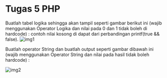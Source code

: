 # Tugas 5 PHP

Buatlah tabel logika sehingga akan tampil seperti gambar berikut ini (wajib menggunakan Operator Logika dan nilai pada 0 dan 1 tidak boleh di hardcode) :
contoh nilai kosong di dapat dari perbandingan printf(true && false).
![img1](https://lh3.googleusercontent.com/dK46bOASkfmb5e5W74q8_4AyoxqLsiMAWzUChv9MFr3xzvlZVj-NbqlWK7WFBu4-3wfr_wFhKY0tK_j_y-Y3VIZNPBrhi8nHFZevo781coN57PBIP_JQGzRuW-VgyTtc2j2NH4IN)

Buatlah operator String dan buatlah output seperti gambar dibawah ini (wajib menggunakan Operator String dan nilai pada hasil tidak boleh hardcode) :

![img2](https://lh3.googleusercontent.com/p1PIiDaLBb290l1GTdzM9g1sIuyspMMJkRX_o-aAnL8Q8TnjLOWoHx40e3KgRd17iLMGOV64Tm5EmnDTd37SjZtTK33ULMGrnA5Bipq8oU970r_om6DNb4UE9nlJVuFA0fsN-VK6)
